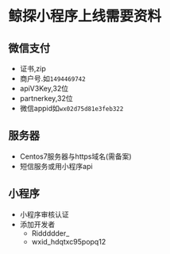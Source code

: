# 鲸探小程序上线需要资料


## 微信支付

- 证书,zip
- 商户号.如`1494469742`
- apiV3Key,32位
- partnerkey,32位
- 微信appid如`wx02d75d81e3feb322`

## 服务器
- Centos7服务器与https域名(需备案)
- 短信服务或用小程序api

## 小程序

- 小程序审核认证
- 添加开发者
    - Riddddder_
    - wxid_hdqtxc95popq12
